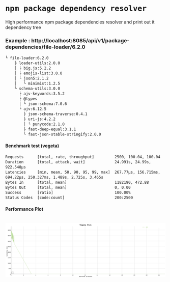 # `npm package dependency resolver`

High performance npm package dependencies resolver and print out it dependency tree

### Example : http://localhost:8085/api/v1/package-dependencies/file-loader/6.2.0

```
└ file-loader:6.2.0
    ├ loader-utils:2.0.0
    │ ├ big.js:5.2.2
    │ ├ emojis-list:3.0.0
    │ └ json5:2.1.2
    │   └ minimist:1.2.5
    └ schema-utils:3.0.0
      ├ ajv-keywords:3.5.2
      ├ @types
      │ └ json-schema:7.0.6
      └ ajv:6.12.5
        ├ json-schema-traverse:0.4.1
        ├ uri-js:4.2.2
        │ └ punycode:2.1.0
        ├ fast-deep-equal:3.1.1
        └ fast-json-stable-stringify:2.0.0
```

#### Benchmark test (vegeta)
```
Requests      [total, rate, throughput]         2500, 100.04, 100.04
Duration      [total, attack, wait]             24.991s, 24.99s, 922.548µs
Latencies     [min, mean, 50, 90, 95, 99, max]  267.77µs, 156.715ms, 694.22µs, 250.327ms, 1.489s, 2.725s, 3.465s
Bytes In      [total, mean]                     1182190, 472.88
Bytes Out     [total, mean]                     0, 0.00
Success       [ratio]                           100.00%
Status Codes  [code:count]                      200:2500
```

#### Performance Plot
<br><img src="./pkg/images/vegeta_plot.png" width="800" alt="vegeta performance plot"><br>

